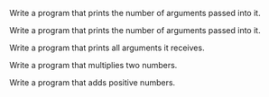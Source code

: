 Write a program that prints the number of arguments passed into it.

Write a program that prints the number of arguments passed into it.

Write a program that prints all arguments it receives.

Write a program that multiplies two numbers.

Write a program that adds positive numbers.

